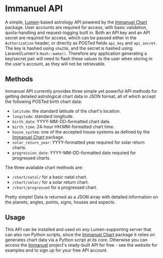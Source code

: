 
# Immanuel API

A simple, [Lumen](https://lumen.laravel.com/)-based astrology API powered by the [Immanuel Chart](https://github.com/sunlight/immanuel-chart) package. User accounts are required for access, with basic validation, quota-handling and request-logging built in. Both an API key and an API secret are required for access, which can be passed either in the `Authorization` header, or directly as POSTed fields `api_key` and `api_secret`. The key is hashed using `sha256`, and the secret is hashed using Laravel/Lumen's `Hash::make()`. Therefore any application generating a key/secret pair will need to flash these values to the user when storing in the user's account, as they will not be retrievable.

## Methods

Immanuel API currently provides three simple yet powerful API methods for getting detailed astrological chart data in JSON format, all of which accept the following POSTed birth chart data:

* `latitude`: the standard latitude of the chart's location.
* `longitude`: standard longitude.
* `birth_date`: YYYY-MM-DD-formatted chart date.
* `birth_time`: 24-hour HH:MM-formatted chart time.
* `house_system`: one of the accepted house systems as defined by the [Immanuel Chart](https://github.com/sunlight/immanuel-chart) package.
* `solar_return_year`: YYYY-formatted year required for solar return charts.
* `progression_date`: YYYY-MM-DD-formatted date required for progressed charts.

The three available chart methods are:

* `/chart/natal/` for a basic natal chart.
* `/chart/solar/` for a solar return chart.
* `/chart/progressed` for a progressed chart.

Pretty simple! Data is returned as a JSON array with detailed information on the planets, angles, points, signs, houses and aspects.

## Usage

This API can be installed and used on any Lumen-supporting server that can also run Python scripts, since the [Immanuel Chart](https://github.com/sunlight/immanuel-chart) package it relies on generates chart data via a Python script at its core. Otherwise you can access the [Immanuel](https://immanuel.app) project's ready-built API for free - see the website for examples and to sign up for your free API account.
